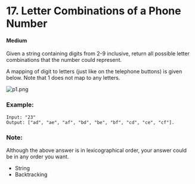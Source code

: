 # 17. Letter Combinations of a Phone Number
#### Medium

Given a string containing digits from 2-9 inclusive, return all possible letter combinations that the number could represent.

A mapping of digit to letters (just like on the telephone buttons) is given below. Note that 1 does not map to any letters.

![p1.png](p1.png)

### Example:

```
Input: "23"
Output: ["ad", "ae", "af", "bd", "be", "bf", "cd", "ce", "cf"].
```
### Note:

Although the above answer is in lexicographical order, your answer could be in any order you want.

* String
* Backtracking